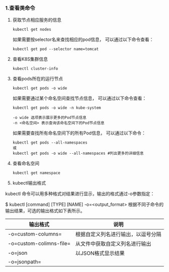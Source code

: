 ### 1.查看类命令

1. 获取节点相应服务的信息

   ```
   kubectl get nodes
   ```

   如果需要按selector名来查找相应的pod信息， 可以通过以下命令查看：

   ```
   kubectl get pod --selector name=tomcat
   ```

2. 查看K8S集群信息

   ```
   kubectl cluster-info
   ```

3. 查看pods所在的运行节点

   ```
   kubectl get pods -o wide
   ```

   如果需要通过某个命名空间查找节点信息， 可以通过以下命令查看：

   ```
   kubectl get pods -o wide -n kube-system
   
   -o wide 选项表示展示更多的Pod节点信息
   -n <命名空间> 表示查询该命名空间下的Pod节点信息
   ```

   如果需要查找所有命名空间下的所有Pod信息， 可以通过以下命令：

   ```
   kubectl get pods --all-namespaces
   或
   kubectl get pods -o wide --all-namespaces #列出更多的详细信息
   ```

4. 查看命名空间

   ```
   kubectl get namespace
   ```

5. kubectl输出格式

kubectl 命令可以用多种格式对结果进行显示，输出的格式通过-o参数指定：

$ kubectl [command] [TYPE] [NAME] -o=<output_format>
根据不同子命令的输出结果，可选的输出格式如下表所示。

| 输出格式                          | 说明                                         |
| --------------------------------- | -------------------------------------------- |
| -o=custom-columns=<spec>          | 根据自定义列名进行输出，以逗号分隔           |
| -o=custom-colimns-file=<filename> | 从文件中获取自定义列名进行输出               |
| -o=json                           | 以JSON格式显示结果                           |
| -o=jsonpath=<template>            | 输出jsonpath表达式定义的字段信息             |
| -o=jsonpath-file=<filename>       | 输出jsonpath表达式定义的字段信息，来源于文件 |
| -o=name                           | 仅输出资源对象的名称                         |
| -o=wide                           | 输出额外信息。对于Pod，将输出Pod所在的Node名 |
| -o=yaml                           | 以yaml格式显示结果                           |

6. 查看pods定义的详细信息

   ```
   kubectl get pods -o yaml
   ```

7. 查看指定pod的日志

   ```
   kubectl logs -f pods/<pod名称> -n namespace
   ```

   